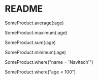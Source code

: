 # README

 SomeProduct.average(:age)
 
 SomeProduct.maximum(:age)

 SomeProduct.sum(:age)

 SomeProduct.minimum(:age)
 
 SomeProduct.where("name = 'Navitech'")
 
 SomeProduct.where("age < 100")

  